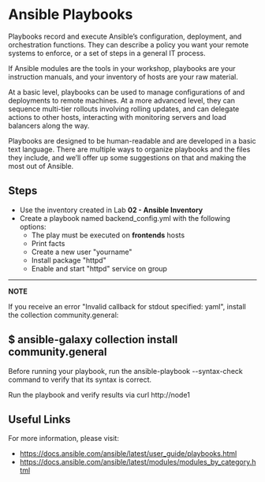 # Ansible Playbooks

Playbooks record and execute Ansible’s configuration, deployment, and orchestration functions. They can describe a policy you want your remote systems to enforce, or a set of steps in a general IT process.

If Ansible modules are the tools in your workshop, playbooks are your instruction manuals, and your inventory of hosts are your raw material.

At a basic level, playbooks can be used to manage configurations of and deployments to remote machines. At a more advanced level, they can sequence multi-tier rollouts involving rolling updates, and can delegate actions to other hosts, interacting with monitoring servers and load balancers along the way.

Playbooks are designed to be human-readable and are developed in a basic text language. There are multiple ways to organize playbooks and the files they include, and we’ll offer up some suggestions on that and making the most out of Ansible.

## Steps 

-   Use the inventory created in Lab **02 - Ansible Inventory**
-   Create a playbook named backend_config.yml with the following options:
    -   The play must be executed on **frontends** hosts
    -   Print facts
    -   Create a new user "yourname"
    -   Install package "httpd"
    -   Enable and start "httpd" service on group 

---
**NOTE**

If you receive an error "Invalid callback for stdout specified: yaml", install the collection community.general:

$ ansible-galaxy collection install community.general
---

Before running your playbook, run the ansible-playbook --syntax-check  command to verify that its syntax is correct.

Run the playbook and verify results via curl http://node1

## Useful Links

For more information, please visit:

-   https://docs.ansible.com/ansible/latest/user_guide/playbooks.html
-   https://docs.ansible.com/ansible/latest/modules/modules_by_category.html
